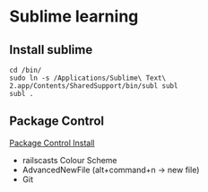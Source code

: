 # Sublime learning

## Install sublime


```
cd /bin/
sudo ln -s /Applications/Sublime\ Text\ 2.app/Contents/SharedSupport/bin/subl subl
subl .
```

## Package Control

[Package Control Install](https://packagecontrol.io/installation)

* railscasts Colour Scheme
* AdvancedNewFile  (alt+command+n -> new file)
* Git

